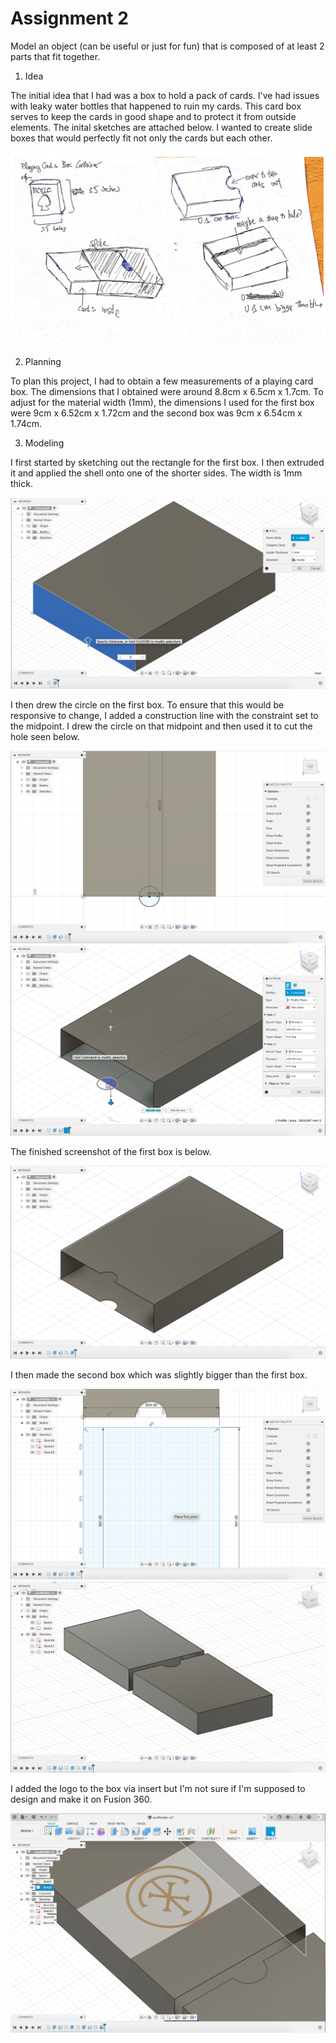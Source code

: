# Assignment 2

Model an object (can be useful or just for fun) that is composed of at least 2 parts that fit together.

1. Idea

The initial idea that I had was a box to hold a pack of cards. I've had issues with leaky water bottles that happened to ruin my cards. This card box serves to keep the cards in good shape and to protect it from outside elements. The inital sketches are attached below. I wanted to create slide boxes that would perfectly fit not only the cards but each other. 

![sketch](sketch.png)

2. Planning

To plan this project, I had to obtain a few measurements of a playing card box. The dimensions that I obtained were around 8.8cm x 6.5cm x 1.7cm. To adjust for the material width (1mm), the dimensions I used for the first box were 9cm x 6.52cm x 1.72cm and the second box was 9cm x 6.54cm x 1.74cm. 

3. Modeling

I first started by sketching out the rectangle for the first box. I then extruded it and applied the shell onto one of the shorter sides. The width is 1mm thick. 

![boxShell](boxShell.png)

I then drew the circle on the first box. To ensure that this would be responsive to change, I added a construction line with the constraint set to the midpoint. I drew the circle on that midpoint and then used it to cut the hole seen below. 

![boxCircle](boxCircle.png)
![circleExtrusion](circleExtrude.png)

The finished screenshot of the first box is below. 

![firstBoxComplete](firstBoxComplete.png)

I then made the second box which was slightly bigger than the first box. 

![secondBox](secondBoxDimensions.png)
![twoBoxes](twoBoxes.png)

I added the logo to the box via insert but I'm not sure if I'm supposed to design and make it on Fusion 360. 

![logoBox](logoBox.png)



